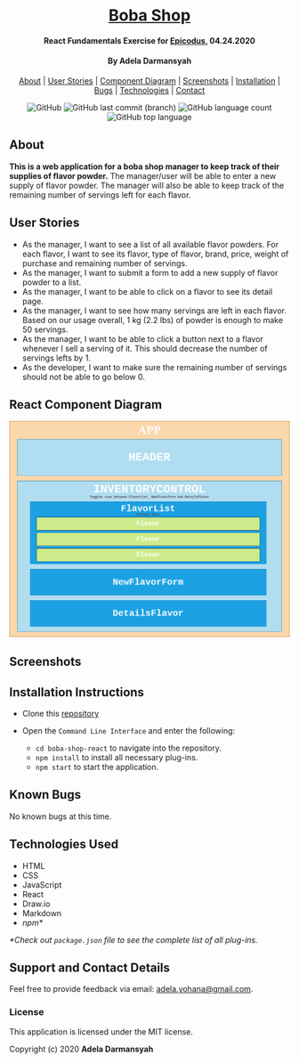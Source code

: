 <div align=center>

# [Boba Shop](https://github.com/ayohana/boba-shop-react.git)

#### React Fundamentals Exercise for [Epicodus](https://www.epicodus.com/), 04.24.2020

#### By **Adela Darmansyah**

[About](#About) | [User Stories](#User-Stories) | [Component Diagram](##React-Component-Diagram) | [Screenshots](#Screenshots) | [Installation](#Installation-Instructions) | [Bugs](#Known-Bugs) | [Technologies](#Technologies-Used) | [Contact](#Support-and-Contact-Details)

![GitHub](https://img.shields.io/github/license/ayohana/boba-shop-react?color=%23DE98B2&style=for-the-badge) ![GitHub last commit (branch)](https://img.shields.io/github/last-commit/ayohana/boba-shop-react/master?color=%23DE98B2&style=for-the-badge) ![GitHub language count](https://img.shields.io/github/languages/count/ayohana/boba-shop-react?color=%23DE98B2&style=for-the-badge) ![GitHub top language](https://img.shields.io/github/languages/top/ayohana/boba-shop-react?color=%23DE98B2&style=for-the-badge)

</div>

## About

**This is a web application for a boba shop manager to keep track of their supplies of flavor powder.** The manager/user will be able to enter a new supply of flavor powder. The manager will also be able to keep track of the remaining number of servings left for each flavor.

## User Stories

* As the manager, I want to see a list of all available flavor powders. For each flavor, I want to see its flavor, type of flavor, brand, price, weight of purchase and remaining number of servings.
* As the manager, I want to submit a form to add a new supply of flavor powder to a list.
* As the manager, I want to be able to click on a flavor to see its detail page.
* As the manager, I want to see how many servings are left in each flavor. Based on our usage overall, 1 kg (2.2 lbs) of powder is enough to make 50 servings.
* As the manager, I want to be able to click a button next to a flavor whenever I sell a serving of it. This should decrease the number of servings lefts by 1. 
* As the developer, I want to make sure the remaining number of servings should not be able to go below 0.

## React Component Diagram

<div align=center>
  <img style="width:700px" src="./public/boba-shop-component-diagram.png">
</div>

## Screenshots
<!-- 
Maximized window view:

<img style="width:600px" src="./public/img/app-screenshot.jpg">

Minimized window view:

<img style="width:600px" src="./public/img/small-window-screenshot.png"> -->

## Installation Instructions

* Clone this [repository](https://github.com/ayohana/boba-shop-react.git)

* Open the `Command Line Interface` and enter the following:
  * `cd boba-shop-react` to navigate into the repository.
  * `npm install` to install all necessary plug-ins.
  * `npm start` to start the application.

## Known Bugs

No known bugs at this time.

## Technologies Used

* HTML
* CSS
* JavaScript
* React
* Draw.io
* Markdown
* _npm*_

_*Check out `package.json` file to see the complete list of all plug-ins._

## Support and Contact Details

Feel free to provide feedback via email: adela.yohana@gmail.com.

### License

This application is licensed under the MIT license.

Copyright (c) 2020 **Adela Darmansyah**
